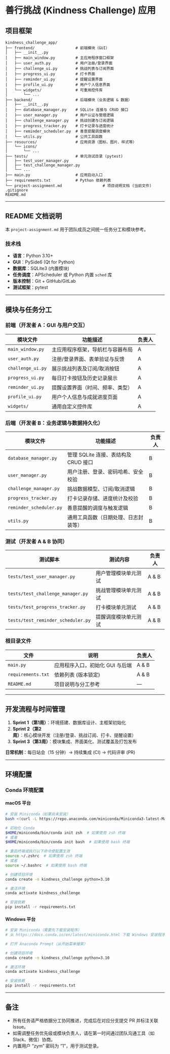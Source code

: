 # 善行挑战 (Kindness Challenge) 应用

## 项目框架

```
kindness_challenge_app/
├── frontend/                  # 前端模块（GUI）
│   ├── __init__.py
│   ├── main_window.py         # 主应用程序窗口框架
│   ├── user_auth.py           # 用户注册/登录界面
│   ├── challenge_ui.py        # 挑战列表与订阅界面
│   ├── progress_ui.py         # 打卡界面
│   ├── reminder_ui.py         # 提醒设置界面
│   ├── profile_ui.py          # 用户个人信息界面
│   └── widgets/               # 可重用控件库
│       └── ...
├── backend/                   # 后端模块（业务逻辑 & 数据）
│   ├── __init__.py
│   ├── database_manager.py    # SQLite 连接与 CRUD 接口
│   ├── user_manager.py        # 用户认证与管理逻辑
│   ├── challenge_manager.py   # 挑战创建与订阅逻辑
│   ├── progress_tracker.py    # 打卡记录与进度统计
│   ├── reminder_scheduler.py  # 善意提醒调度模块
│   └── utils.py               # 公共工具函数
├── resources/                 # 应用资源（图标、图片、样式等）
│   └── icons/
│       └── ...
├── tests/                     # 单元测试目录 (pytest)
│   ├── test_user_manager.py
│   ├── test_challenge_manager.py
│   └── ...
├── main.py                    # 应用启动入口
├── requirements.txt           # Python 依赖列表
└── project-assignment.md                  # 项目说明文档 (当前文件)
.gitignore
README.md
```

---

## README 文档说明

本 `project-assignment.md` 用于团队成员之间统一任务分工和模块参考。

### 技术栈

- **语言**：Python 3.10+
- **GUI**：PySide6 (Qt for Python)
- **数据库**：SQLite3 (内置模块)
- **任务调度**：APScheduler 或 Python 内置 `sched` 库
- **版本控制**：Git + GitHub/GitLab
- **测试框架**：pytest

---

## 模块与任务分工

### 前端（开发者 A：GUI 与用户交互）

| 模块文件          | 功能描述                         | 负责人 |
| ----------------- | -------------------------------- | ------ |
| `main_window.py`  | 主应用程序框架，导航栏与容器布局 | A      |
| `user_auth.py`    | 注册/登录界面、表单验证与反馈    | A      |
| `challenge_ui.py` | 展示挑战列表及订阅/取消按钮      | A      |
| `progress_ui.py`  | 每日打卡按钮及历史记录展示       | A      |
| `reminder_ui.py`  | 提醒设置界面（时间、频率、类型） | A      |
| `profile_ui.py`   | 用户个人信息与成就进度页面       | A      |
| `widgets/`        | 通用自定义控件库                 | A      |

### 后端（开发者 B：业务逻辑与数据持久化）

| 模块文件                | 功能描述                             | 负责人 |
| ----------------------- | ------------------------------------ | ------ |
| `database_manager.py`   | 管理 SQLite 连接、表结构及 CRUD 接口 | B      |
| `user_manager.py`       | 用户注册、登录、密码哈希、安全校验   | B      |
| `challenge_manager.py`  | 挑战数据模型、订阅/取消逻辑          | B      |
| `progress_tracker.py`   | 打卡记录存储、进度统计及校验         | B      |
| `reminder_scheduler.py` | 善意提醒的调度与触发逻辑             | B      |
| `utils.py`              | 通用工具函数（日期处理、日志封装等） | B      |

### 测试（开发者 A & B 协同）

| 测试脚本                           | 测试内容             | 负责人 |
| ---------------------------------- | -------------------- | ------ |
| `tests/test_user_manager.py`       | 用户管理模块单元测试 | A & B  |
| `tests/test_challenge_manager.py`  | 挑战管理模块单元测试 | A & B  |
| `tests/test_progress_tracker.py`   | 打卡模块单元测试     | A & B  |
| `tests/test_reminder_scheduler.py` | 提醒调度模块单元测试 | A & B  |

### 根目录文件

| 文件               | 说明                            | 负责人 |
| ------------------ | ------------------------------- | ------ |
| `main.py`          | 应用程序入口，初始化 GUI 与后端 | A & B  |
| `requirements.txt` | 依赖列表 (版本锁定)             | A & B  |
| `README.md`        | 项目说明与分工参考              | —      |

---

## 开发流程与时间管理

1. **Sprint 1（第1周）**：环境搭建、数据库设计、主框架初始化
2. **Sprint 2（第2周）**：核心模块开发（注册/登录、挑战订阅、打卡、提醒设置）
3. **Sprint 3（第3周）**：模块集成、界面美化、测试覆盖及打包发布

**日常机制**：每日站会（15 分钟）→ 持续集成 (CI) → 代码评审 (PR)

---

## 环境配置

### Conda 环境配置

#### macOS 平台

```bash
# 安装 Miniconda（如果尚未安装）
bash <(curl -L https://repo.anaconda.com/miniconda/Miniconda3-latest-MacOSX-x86_64.sh) -b -p $HOME/miniconda

# 初始化 Conda
$HOME/miniconda/bin/conda init zsh  # 如果使用 zsh 终端
# 或者
$HOME/miniconda/bin/conda init bash  # 如果使用 bash 终端

# 重启终端或执行以下命令使配置生效
source ~/.zshrc  # 如果使用 zsh 终端
# 或者
source ~/.bashrc  # 如果使用 bash 终端

# 创建项目环境
conda create -n kindness_challenge python=3.10

# 激活环境
conda activate kindness_challenge

# 安装依赖
pip install -r requirements.txt
```

#### Windows 平台

```bash
# 安装 Miniconda（需要先下载安装程序）
# 从 https://docs.conda.io/en/latest/miniconda.html 下载 Windows 安装程序并运行

# 打开 Anaconda Prompt（从开始菜单搜索）

# 创建项目环境
conda create -n kindness_challenge python=3.10

# 激活环境
conda activate kindness_challenge

# 安装依赖
pip install -r requirements.txt
```

---

## 备注

- 所有任务请严格依据分工协同推进，完成后在对应分支提交 PR 并标注关联 Issue。
- 如需调整任务优先级或模块负责人，请在第一时间通过团队沟通工具（如 Slack、微信）协商。
- 内置用户 “zym” 密码为 “1”，用于测试登录。
